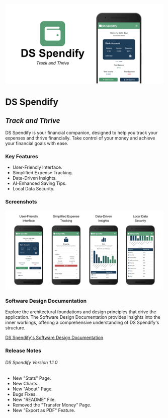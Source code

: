 ![DS Spendify Banner](/Images/README/README-Banner.png)

# DS Spendify

## _Track and Thrive_

DS Spendify is your financial companion, designed to help you track your expenses and
thrive financially. Take control of your money and achieve your financial goals with ease.

### Key Features

- User-Friendly Interface.
- Simplified Expense Tracking.
- Data-Driven Insights.
- AI-Enhanced Saving Tips.
- Local Data Security.

### Screenshots

![DS Spendify Screenshots](/Images/README/README-Screenshots.png)

### Software Design Documentation

Explore the architectural foundations and design principles that drive the application. The Software Design Documentation provides insights into the inner workings, offering a comprehensive understanding of DS Spendify's structure.

[DS Spendify's Software Design Documentation](https://1drv.ms/f/s!Ailusu2OkHmZgocc-nYWm0ea3SFXww?e=cq7oaq)

### Release Notes

###### DS Spendify Version 1.1.0

- New "Stats" Page.
- New Charts.
- New "About" Page.
- Bugs Fixes.
- New "README" File.
- Removed the "Transfer Money" Page.
- New "Export as PDF" Feature.
